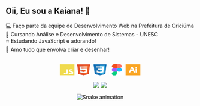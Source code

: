 ## Oii, Eu sou a Kaiana! 💜



💻 Faço parte da equipe de Desenvolvimento Web na Prefeitura de Criciúma<br>
📙 Cursando Análise e Desenvolvimento de Sistemas - UNESC<br>
⭐ Estudando JavaScript e adorando!<br>
💜 Amo tudo que envolva criar e desenhar!<br>
    


<div align="center" style="display: inline_block"><br>
  <img align="center" alt="Kaiana-Js" height="30" width="40" src="https://raw.githubusercontent.com/devicons/devicon/master/icons/javascript/javascript-plain.svg">
  <img align="center" alt="Kaiana-HTML" height="30" width="40" src="https://raw.githubusercontent.com/devicons/devicon/master/icons/html5/html5-original.svg">
  <img align="center" alt="Kaiana-CSS" height="30" width="40" src="https://raw.githubusercontent.com/devicons/devicon/master/icons/css3/css3-original.svg">
  <img align="center" alt="Kaiana-Figma" height="30" width="40" src="https://github.com/devicons/devicon/blob/master/icons/figma/figma-original.svg">
  <img align="center" alt="Kaiana-Illustrator" height="30" width="40" src="https://github.com/devicons/devicon/blob/master/icons/illustrator/illustrator-plain.svg">
</div><br>

<div align="center"> 
  <a href="https://www.linkedin.com/in/kaianamiguel" target="_blank"><img src="https://img.shields.io/badge/-LinkedIn-%230077B5?style=for-the-badge&logo=linkedin&logoColor=white" target="_blank"></a> 
  <a href = "mailto:kaianamiguel@gmail.com"><img src="https://img.shields.io/badge/-Gmail-%23333?style=for-the-badge&logo=gmail&logoColor=white" target="_blank"></a>
</div>
  
<div align="center">

  ![Snake animation](https://github.com/kaianamiguel/kaianamiguel/blob/output/github-contribution-grid-snake.svg)
  
</div>
